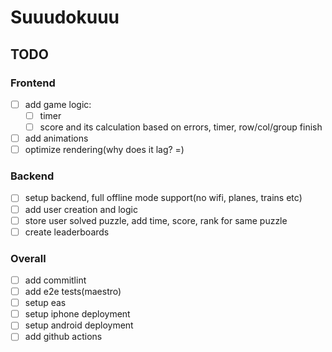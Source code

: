 # Suuudokuuu

## TODO
### Frontend
- [ ] add game logic:
  - [ ] timer
  - [ ] score and its calculation based on errors, timer, row/col/group finish
- [ ] add animations
- [ ] optimize rendering(why does it lag? =)

### Backend
- [ ] setup backend, full offline mode support(no wifi, planes, trains etc)
- [ ] add user creation and logic
- [ ] store user solved puzzle, add time, score, rank for same puzzle
- [ ] create leaderboards

### Overall
- [ ] add commitlint
- [ ] add e2e tests(maestro)
- [ ] setup eas
- [ ] setup iphone deployment
- [ ] setup android deployment
- [ ] add github actions
